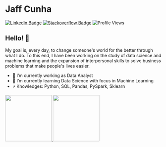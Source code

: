 # Jaff Cunha

[![Linkedin Badge](https://img.shields.io/badge/-jaffcunha-blue?style=flat-square&logo=Linkedin&logoColor=white&link=https://www.linkedin.com/in/jaffcunha/)](https://www.linkedin.com/in/jaffcunha/)
[![Stackoverflow Badge](https://img.shields.io/badge/-Stackoverflow-4CA143?style=flat-square&logo=Stackoverflow&logoColor=white&link=https://stackoverflow.com/users/4883209/jaff-cunha?tab=profile)](https://stackoverflow.com/users/4883209/jaff-cunha?tab=profile)
![Profile Views](https://komarev.com/ghpvc/?username=jaffcunha&color=green)

## Hello! 👋
My goal is, every day, to change someone's world for the better through what I do. To this end, I have been working on the study of data science and machine learning and the expansion of interpersonal skills to solve business problems that make people's lives easier.

- 🔭 I’m currently working as Data Analyst
- 🌱 I’m currently learning Data Science with focus in Machine Learning
- ⚡ Knowledges: Python, SQL, Pandas, PySpark, Sklearn

<p align="justify">
  <a href="https://github.com/jaffcunha/github-readme-stats">
    <img
      height="150"
      src="https://github-readme-stats.vercel.app/api?username=jaffcunha&count_private=true&show_icons=true&custom_title=Github%20Status&show=issues&theme=radical"
    />
  </a>
   <a href="https://github.com/jaffcunha/github-readme-stats">
    <img
      height="150"
      src="https://github-readme-stats.vercel.app/api/top-langs/?username=jaffcunha&layout=compact&theme=radical" />
  </a>  
</p>

<!--
**jaffcunha/jaffcunha** is a ✨ _special_ ✨ repository because its `README.md` (this file) appears on your GitHub profile.

Here are some ideas to get you started:

- 🔭 I’m currently working on 
- 🌱 I’m currently learning Data Science with focus in Machine Learning
- 👯 I’m looking to collaborate on ...
- 🤔 I’m looking for help with ...
- 💬 Ask me about ...
- 📫 How to reach me: ...
- 😄 Pronouns: ...
- ⚡ Fun fact: ...
-->
